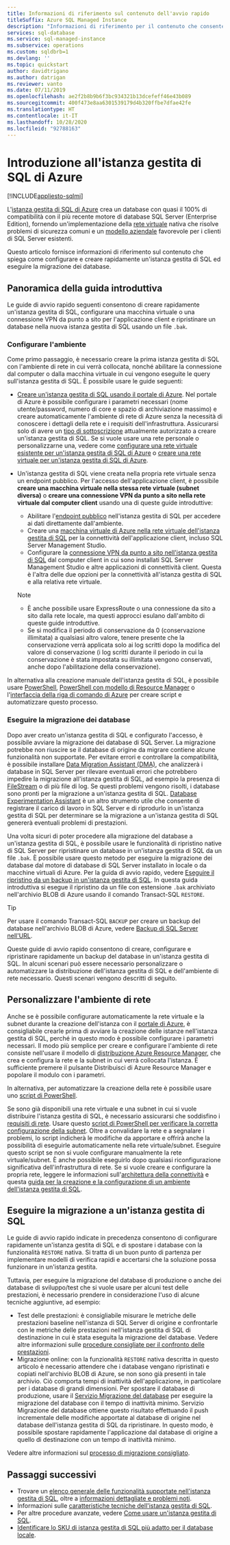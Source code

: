 ```yaml
---
title: Informazioni di riferimento sul contenuto dell'avvio rapido
titleSuffix: Azure SQL Managed Instance
description: "Informazioni di riferimento per il contenuto che consente di iniziare a usare l'istanza gestita di SQL di Azure. "
services: sql-database
ms.service: sql-managed-instance
ms.subservice: operations
ms.custom: sqldbrb=1
ms.devlang: ''
ms.topic: quickstart
author: davidtrigano
ms.author: datrigan
ms.reviewer: vanto
ms.date: 07/11/2019
ms.openlocfilehash: ae2f2b8b9b6f3bc934321b13dcefeff46e43b089
ms.sourcegitcommit: 400f473e8aa6301539179d4b320ffbe7dfae42fe
ms.translationtype: HT
ms.contentlocale: it-IT
ms.lasthandoff: 10/28/2020
ms.locfileid: "92788163"
---
```

# <a name="getting-started-with-azure-sql-managed-instance"></a>Introduzione all'istanza gestita di SQL di Azure
[!INCLUDE[appliesto-sqlmi](../includes/appliesto-sqlmi.md)]

L'[istanza gestita di SQL di Azure](sql-managed-instance-paas-overview.md) crea un database con quasi il 100% di compatibilità con il più recente motore di database SQL Server (Enterprise Edition), fornendo un'implementazione della [rete virtuale](../../virtual-network/virtual-networks-overview.md) nativa che risolve problemi di sicurezza comuni e un [modello aziendale](https://azure.microsoft.com/pricing/details/sql-database/) favorevole per i clienti di SQL Server esistenti.

Questo articolo fornisce informazioni di riferimento sul contenuto che spiega come configurare e creare rapidamente un'istanza gestita di SQL ed eseguire la migrazione dei database.

## <a name="quickstart-overview"></a>Panoramica della guida introduttiva

Le guide di avvio rapido seguenti consentono di creare rapidamente un'istanza gestita di SQL, configurare una macchina virtuale o una connessione VPN da punto a sito per l'applicazione client e ripristinare un database nella nuova istanza gestita di SQL usando un file `.bak`.

### <a name="configure-environment"></a>Configurare l'ambiente

Come primo passaggio, è necessario creare la prima istanza gestita di SQL con l'ambiente di rete in cui verrà collocata, nonché abilitare la connessione dal computer o dalla macchina virtuale in cui vengono eseguite le query sull'istanza gestita di SQL. È possibile usare le guide seguenti:

- [Creare un'istanza gestita di SQL usando il portale di Azure](instance-create-quickstart.md). Nel portale di Azure è possibile configurare i parametri necessari (nome utente/password, numero di core e spazio di archiviazione massimo) e creare automaticamente l'ambiente di rete di Azure senza la necessità di conoscere i dettagli della rete e i requisiti dell'infrastruttura. Assicurarsi solo di avere un [tipo di sottoscrizione](resource-limits.md#supported-subscription-types) attualmente autorizzato a creare un'istanza gestita di SQL. Se si vuole usare una rete personale o personalizzarne una, vedere come [configurare una rete virtuale esistente per un'istanza gestita di SQL di Azure](vnet-existing-add-subnet.md) o [creare una rete virtuale per un'istanza gestita di SQL di Azure](virtual-network-subnet-create-arm-template.md).
- Un'istanza gestita di SQL viene creata nella propria rete virtuale senza un endpoint pubblico. Per l'accesso dell'applicazione client, è possibile **creare una macchina virtuale nella stessa rete virtuale (subnet diversa)** o **creare una connessione VPN da punto a sito nella rete virtuale dal computer client** usando una di queste guide introduttive:
  - Abilitare l'[endpoint pubblico](public-endpoint-configure.md) nell'istanza gestita di SQL per accedere ai dati direttamente dall'ambiente.
  - Creare una [macchina virtuale di Azure nella rete virtuale dell'istanza gestita di SQL](connect-vm-instance-configure.md) per la connettività dell'applicazione client, incluso SQL Server Management Studio.
  - Configurare la [connessione VPN da punto a sito nell'istanza gestita di SQL](point-to-site-p2s-configure.md) dal computer client in cui sono installati SQL Server Management Studio e altre applicazioni di connettività client. Questa è l'altra delle due opzioni per la connettività all'istanza gestita di SQL e alla relativa rete virtuale.

  > [!NOTE]
  > - È anche possibile usare ExpressRoute o una connessione da sito a sito dalla rete locale, ma questi approcci esulano dall'ambito di queste guide introduttive.
  > - Se si modifica il periodo di conservazione da 0 (conservazione illimitata) a qualsiasi altro valore, tenere presente che la conservazione verrà applicata solo ai log scritti dopo la modifica del valore di conservazione (i log scritti durante il periodo in cui la conservazione è stata impostata su illimitata vengono conservati, anche dopo l'abilitazione della conservazione).

In alternativa alla creazione manuale dell'istanza gestita di SQL, è possibile usare [PowerShell](scripts/create-configure-managed-instance-powershell.md), [PowerShell con modello di Resource Manager](scripts/create-powershell-azure-resource-manager-template.md) o l'[interfaccia della riga di comando di Azure](/cli/azure/sql/mi#az-sql-mi-create) per creare script e automatizzare questo processo.

### <a name="migrate-your-databases"></a>Eseguire la migrazione dei database

Dopo aver creato un'istanza gestita di SQL e configurato l'accesso, è possibile avviare la migrazione dei database di SQL Server. La migrazione potrebbe non riuscire se il database di origine da migrare contiene alcune funzionalità non supportate. Per evitare errori e controllare la compatibilità, è possibile installare [Data Migration Assistant (DMA)](https://www.microsoft.com/download/details.aspx?id=53595), che analizzerà i database in SQL Server per rilevare eventuali errori che potrebbero impedire la migrazione all'istanza gestita di SQL, ad esempio la presenza di [FileStream](/sql/relational-databases/blob/filestream-sql-server) o di più file di log. Se questi problemi vengono risolti, i database sono pronti per la migrazione a un'istanza gestita di SQL. [Database Experimentation Assistant](/sql/dea/database-experimentation-assistant-overview) è un altro strumento utile che consente di registrare il carico di lavoro in SQL Server e di riprodurlo in un'istanza gestita di SQL per determinare se la migrazione a un'istanza gestita di SQL genererà eventuali problemi di prestazioni.

Una volta sicuri di poter procedere alla migrazione del database a un'istanza gestita di SQL, è possibile usare le funzionalità di ripristino native di SQL Server per ripristinare un database in un'istanza gestita di SQL da un file `.bak`. È possibile usare questo metodo per eseguire la migrazione dei database dal motore di database di SQL Server installato in locale o da macchine virtuali di Azure. Per la guida di avvio rapido, vedere [Eseguire il ripristino da un backup in un'istanza gestita di SQL](restore-sample-database-quickstart.md). In questa guida introduttiva si esegue il ripristino da un file con estensione `.bak` archiviato nell'archivio BLOB di Azure usando il comando Transact-SQL `RESTORE`.

> [!TIP]
> Per usare il comando Transact-SQL `BACKUP` per creare un backup del database nell'archivio BLOB di Azure, vedere [Backup di SQL Server nell'URL](/sql/relational-databases/backup-restore/sql-server-backup-to-url).

Queste guide di avvio rapido consentono di creare, configurare e ripristinare rapidamente un backup del database in un'istanza gestita di SQL. In alcuni scenari può essere necessario personalizzare o automatizzare la distribuzione dell'istanza gestita di SQL e dell'ambiente di rete necessario. Questi scenari vengono descritti di seguito.

## <a name="customize-network-environment"></a>Personalizzare l'ambiente di rete

Anche se è possibile configurare automaticamente la rete virtuale e la subnet durante la creazione dell'istanza con il [portale di Azure](instance-create-quickstart.md), è consigliabile crearle prima di avviare la creazione delle istanze nell'istanza gestita di SQL, perché in questo modo è possibile configurare i parametri necessari. Il modo più semplice per creare e configurare l'ambiente di rete consiste nell'usare il modello di [distribuzione Azure Resource Manager](virtual-network-subnet-create-arm-template.md), che crea e configura la rete e la subnet in cui verrà collocata l'istanza. È sufficiente premere il pulsante Distribuisci di Azure Resource Manager e popolare il modulo con i parametri.

In alternativa, per automatizzare la creazione della rete è possibile usare uno [script di PowerShell](https://www.powershellmagazine.com/2018/07/23/configuring-azure-environment-to-set-up-azure-sql-database-managed-instance-preview/).

Se sono già disponibili una rete virtuale e una subnet in cui si vuole distribuire l'istanza gestita di SQL, è necessario assicurarsi che soddisfino i [requisiti di rete](connectivity-architecture-overview.md#network-requirements). Usare questo [script di PowerShell per verificare la corretta configurazione della subnet](vnet-existing-add-subnet.md). Oltre a convalidare la rete e a segnalare i problemi, lo script indicherà le modifiche da apportare e offrirà anche la possibilità di eseguirle automaticamente nella rete virtuale/subnet. Eseguire questo script se non si vuole configurare manualmente la rete virtuale/subnet. È anche possibile eseguirlo dopo qualsiasi riconfigurazione significativa dell'infrastruttura di rete. Se si vuole creare e configurare la propria rete, leggere le informazioni sull'[architettura della connettività](connectivity-architecture-overview.md) e questa [guida per la creazione e la configurazione di un ambiente dell'istanza gestita di SQL](https://medium.com/azure-sqldb-managed-instance/the-ultimate-guide-for-creating-and-configuring-azure-sql-managed-instance-environment-91ff58c0be01).

## <a name="migrate-to-a-sql-managed-instance"></a>Eseguire la migrazione a un'istanza gestita di SQL

Le guide di avvio rapido indicate in precedenza consentono di configurare rapidamente un'istanza gestita di SQL e di spostare i database con la funzionalità `RESTORE` nativa. Si tratta di un buon punto di partenza per implementare modelli di verifica rapidi e accertarsi che la soluzione possa funzionare in un'istanza gestita.

Tuttavia, per eseguire la migrazione del database di produzione o anche dei database di sviluppo/test che si vuole usare per alcuni test delle prestazioni, è necessario prendere in considerazione l'uso di alcune tecniche aggiuntive, ad esempio:

- Test delle prestazioni: è consigliabile misurare le metriche delle prestazioni baseline nell'istanza di SQL Server di origine e confrontarle con le metriche delle prestazioni nell'istanza gestita di SQL di destinazione in cui è stata eseguita la migrazione del database. Vedere altre informazioni sulle [procedure consigliate per il confronto delle prestazioni](https://techcommunity.microsoft.com/t5/Azure-SQL-Database/The-best-practices-for-performance-comparison-between-Azure-SQL/ba-p/683210).
- Migrazione online: con la funzionalità `RESTORE` nativa descritta in questo articolo è necessario attendere che i database vengano ripristinati e copiati nell'archivio BLOB di Azure, se non sono già presenti in tale archivio. Ciò comporta tempi di inattività dell'applicazione, in particolare per i database di grandi dimensioni. Per spostare il database di produzione, usare il [Servizio Migrazione del database](../../dms/tutorial-sql-server-to-managed-instance.md?toc=%252fazure%252fsql-database%252ftoc.json) per eseguire la migrazione del database con il tempo di inattività minimo. Servizio Migrazione del database ottiene questo risultato effettuando il push incrementale delle modifiche apportate al database di origine nel database dell'istanza gestita di SQL da ripristinare. In questo modo, è possibile spostare rapidamente l'applicazione dal database di origine a quello di destinazione con un tempo di inattività minimo.

Vedere altre informazioni sul [processo di migrazione consigliato](migrate-to-instance-from-sql-server.md).

## <a name="next-steps"></a>Passaggi successivi

- Trovare un [elenco generale delle funzionalità supportate nell'istanza gestita di SQL](../database/features-comparison.md), oltre a [informazioni dettagliate e problemi noti](transact-sql-tsql-differences-sql-server.md).
- Informazioni sulle [caratteristiche tecniche dell'istanza gestita di SQL](resource-limits.md#service-tier-characteristics).
- Per altre procedure avanzate, vedere [Come usare un'istanza gestita di SQL](how-to-content-reference-guide.md).
- [Identificare lo SKU di istanza gestita di SQL più adatto per il database locale](/sql/dma/dma-sku-recommend-sql-db/).